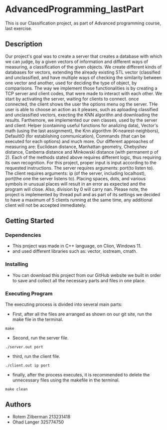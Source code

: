 # AdvancedProgramming_lastPart
This is our Classification project, as part of Advanced programming course, last exercise.
## Description
Our project's goal was to create a server that creates a database with which we can judge, by a given vectors of information and
different ways of measuring, a classification of the given objects.
We create different kinds of databases for vectors, extending the already existing STL vector (classified and unclassified,
and have multiple ways of checking the similarity between one vector and another, used for deciding the type of
object, by comparisons.
The way we implement those functionalities is by creating a TCP server and client codes, that were made to interact with each other.
We start by activating the server, waiting for clients to connect. once connected, the client shows the user the options menu og the server.
THe user is able to choose an action as it pleases, such as aploading classified and unclassified vectors, execting the KNN algorithn and downloading the results.
Farthemore, we implemented our own classes, used by the server and client: Helper (containing useful functions for analizing data), 
Vector's math (using the last assignment), the Knn algorithm (K-nearest-neighbors), DefaultIO (for establishing communication), Commands (that can be executed for each options) and much more.
Our different approaches of measuring are: Euclidean distance, Manhattan geometry, Chebyshev distance, Canberra distance and Minkowski distance (with permanent p of 2).
Each of the methods stated above requires different logic, thus requiring its own recognition.
For this project, proper input is input according to the requested instructions.
The server requires arguments: port(to listen to). 
The client requires arguments: ip (of the server, including localhost), port(the one the server listens to).
Placing spaces, dots, and various symbols in unusual places will result in an error as expected and the program
will close. Also, division by 0 will carry nan.
Please note, the project is implemented by thread pull and as part of its settings we decided to have a maximum of 5 clients running at the same time, any additional client will not be accepted immediately.
## Getting Started
### Dependencies
* This project was made in C++ language, on Clion, Windows 11.
* and used different libraries such as: vector, iostream, cmath.
### Installing
* You can download this project from our GitHub website we built in order to save and collect
  all the necessary parts and files in one place.
### Executing Program
The executing process is divided into several main parts:
* First, after all the files are arranged as shown on our git site, run the make file in the terminal.
```
make
```
* Second, run the server file.
```
./server.out port
```
* third, run the client file.
```
./client.out ip port
```
* finally, after the process executes, it is recommended to delete the unnecessary files using the makefile in the terminal.
```
make clean
```
## Authors
* Rotem Zilberman 213231418
* Ohad Langer 325774750 
